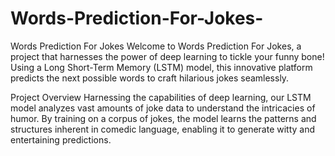 # Words-Prediction-For-Jokes-
Words Prediction For Jokes
Welcome to Words Prediction For Jokes, a project that harnesses the power of deep learning to tickle your funny bone! Using a Long Short-Term Memory (LSTM) model, this innovative platform predicts the next possible words to craft hilarious jokes seamlessly.

Project Overview
Harnessing the capabilities of deep learning, our LSTM model analyzes vast amounts of joke data to understand the intricacies of humor. By training on a corpus of jokes, the model learns the patterns and structures inherent in comedic language, enabling it to generate witty and entertaining predictions.
